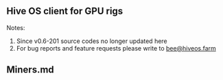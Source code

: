 ## Hive OS client for GPU rigs

Notes: 
1. Since v0.6-201 source codes no longer updated here
2. For bug reports and feature requests please write to bee@hiveos.farm

## Miners.md
